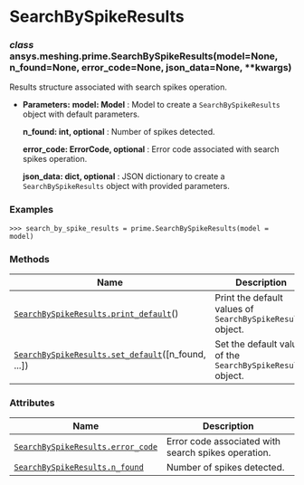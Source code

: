 # SearchBySpikeResults



### *class* ansys.meshing.prime.SearchBySpikeResults(model=None, n_found=None, error_code=None, json_data=None, \*\*kwargs)

Results structure associated with search spikes operation.

* **Parameters:**
  **model: Model**
  : Model to create a `SearchBySpikeResults` object with default parameters.

  **n_found: int, optional**
  : Number of spikes detected.

  **error_code: ErrorCode, optional**
  : Error code associated with search spikes operation.

  **json_data: dict, optional**
  : JSON dictionary to create a `SearchBySpikeResults` object with provided parameters.

### Examples

```pycon
>>> search_by_spike_results = prime.SearchBySpikeResults(model = model)
```

<!-- !! processed by numpydoc !! -->

### Methods

| Name | Description |
|--------------------------------------------------------------------------------------------------------------------------------------------------------------------|--------------------------------------------------------------|
| [`SearchBySpikeResults.print_default`](ansys.meshing.prime.SearchBySpikeResults.print_default.md#ansys.meshing.prime.SearchBySpikeResults.print_default)()         | Print the default values of `SearchBySpikeResults` object.   |
| [`SearchBySpikeResults.set_default`](ansys.meshing.prime.SearchBySpikeResults.set_default.md#ansys.meshing.prime.SearchBySpikeResults.set_default)([n_found, ...]) | Set the default values of the `SearchBySpikeResults` object. |

### Attributes

| Name | Description |
|---------------------------------------------------------------------------------------------------------------------------------------------------|-------------------------------------------------------|
| [`SearchBySpikeResults.error_code`](ansys.meshing.prime.SearchBySpikeResults.error_code.md#ansys.meshing.prime.SearchBySpikeResults.error_code)   | Error code associated with search spikes operation.   |
| [`SearchBySpikeResults.n_found`](ansys.meshing.prime.SearchBySpikeResults.n_found.md#ansys.meshing.prime.SearchBySpikeResults.n_found)            | Number of spikes detected.                            |

